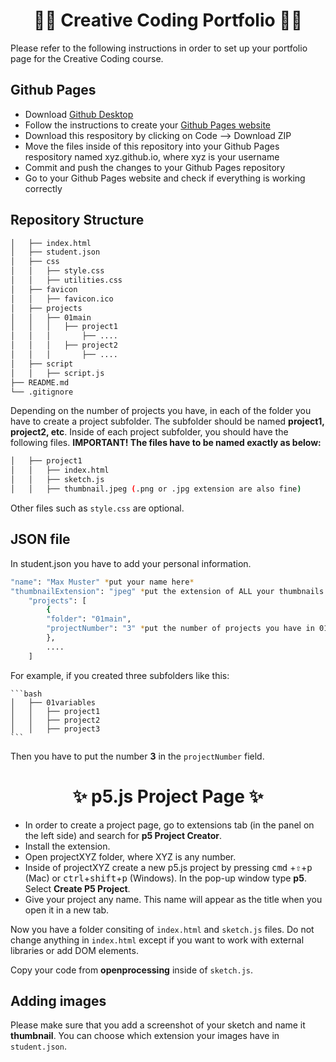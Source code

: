 <div align="center">
    <h1>👨‍💻 Creative Coding Portfolio 👩‍💻</h1>
</div>
 
Please refer to the following instructions in order to set up your portfolio page for the Creative Coding course.

## Github Pages 

- Download [Github Desktop](https://desktop.github.com/)
- Follow the instructions to create your [Github Pages website](https://pages.github.com/)
- Download this respository by clicking on Code --> Download ZIP
- Move the files inside of this repository into your Github Pages respository named xyz.github.io, where xyz is your username
- Commit and push the changes to your Github Pages repository
- Go to your Github Pages website and check if everything is working correctly

## Repository Structure

```bash
│   ├── index.html
│   ├── student.json  
│   ├── css
│   │   ├── style.css
│   │   ├── utilities.css
│   ├── favicon
│   │   ├── favicon.ico
│   ├── projects
│   │   ├── 01main
│   │   │   ├── project1 
│   │   │       ├── ....  
│   │   │   ├── project2 
│   │   │       ├── ....  
│   ├── script
│   │   ├── script.js
├── README.md
└── .gitignore
```

Depending on the number of projects you have, in each of the folder you have to create a project subfolder. The subfolder should be named **project1, project2, etc**. Inside of each project subfolder, you should have the following files. **IMPORTANT! The files have to be named exactly as below:**

```bash
│   ├── project1
│   │   ├── index.html
│   │   ├── sketch.js
│   │   ├── thumbnail.jpeg (.png or .jpg extension are also fine)
```

Other files such as `style.css` are optional.

## JSON file

In student.json you have to add your personal information.  

```bash
"name": "Max Muster" *put your name here*
"thumbnailExtension": "jpeg" *put the extension of ALL your thumbnails here*
    "projects": [ 
        {
        "folder": "01main", 
        "projectNumber": "3" *put the number of projects you have in 01variables folder  
        },
        ....
    ]      
```

For example, if you created three subfolders like this:
    
    ```bash
    │   ├── 01variables
    │   │   ├── project1
    │   │   ├── project2
    │   │   ├── project3
    ```

Then you have to put the number **3** in the `projectNumber` field.

<div align="center">
    <h1>✨ p5.js Project Page ✨</h1>
</div>

- In order to create a project page, go to extensions tab (in the panel on the left side) and search for **p5 Project Creator**. 
- Install the extension.
- Open projectXYZ folder, where XYZ is any number.
- Inside of projectXYZ create a new p5.js project by pressing <kbd>cmd</kbd> +<kbd>⇧</kbd>+<kbd>p</kbd> (Mac) or <kbd>ctrl</kbd>+<kbd>shift</kbd>+<kbd>p</kbd> (Windows). In the pop-up window type **p5**. Select **Create P5 Project**. 
- Give your project any name. This name will appear as the title when you open it in a new tab.

Now you have a folder consiting of `index.html` and `sketch.js` files. Do not change anything in `index.html` except if you want to work with external libraries or add DOM elements. 

Copy your code from **openprocessing** inside of `sketch.js`.

## Adding images

Please make sure that you add a screenshot of your sketch and name it **thumbnail**. You can choose which extension your images have in `student.json`.
